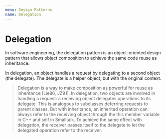 ```yaml
---
menu: Design Patterns
name: Delegation
---
```


# Delegation

In software engineering, the delegation pattern is an object-oriented design pattern that allows object composition to achieve the same code reuse as inheritance.

In delegation, an object handles a request by delegating to a second object (the delegate). The delegate is a helper object, but with the original context.

> Delegation is a way to make composition as powerful for reuse as inheritance [Lie86, JZ91]. In delegation, two objects are involved in handling a request: a receiving object delegates operations to its delegate. This is analogous to subclasses deferring requests to parent classes. But with inheritance, an inherited operation can always refer to the receiving object through the this member variable in C++ and self in Smalltalk. To achieve the same effect with delegation, the receiver passes itself to the delegate to let the delegated operation refer to the receiver.
